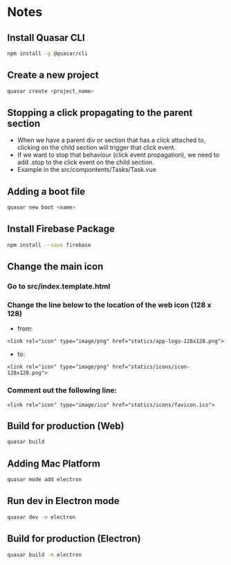 # Notes
## Install Quasar CLI
```bash
npm install -g @quasar/cli
```

## Create a new project
```bash
quasar create <project_name>
```

## Stopping a click propagating to the parent section
- When we have a parent div or section that has a click attached to, clicking on the child section will trigger that click event. 
- If we want to stop that behaviour (click event propagation), we need to add .stop to the click event on the child section.
- Example in the src/compontents/Tasks/Task.vue

## Adding a boot file
```bash
quasar new boot <name>
```

## Install Firebase Package
```bash
npm install --save firebase
```

## Change the main icon
### Go to src/index.template.html
### Change the line below to the location of the web icon (128 x 128)
- from:
```
<link rel="icon" type="image/png" href="statics/app-logo-128x128.png">
```
- to:
```
<link rel="icon" type="image/png" href="statics/icons/icon-128x128.png">
```
### Comment out the following line:
```
<link rel="icon" type="image/ico" href="statics/icons/favicon.ico">
```

## Build for production (Web)
```bash
quasar build
```

## Adding Mac Platform
```bash
quasar mode add electron
```

## Run dev in Electron mode
```bash
quasar dev -m electron
```

## Build for production (Electron)
```bash
quasar build -m electron
```